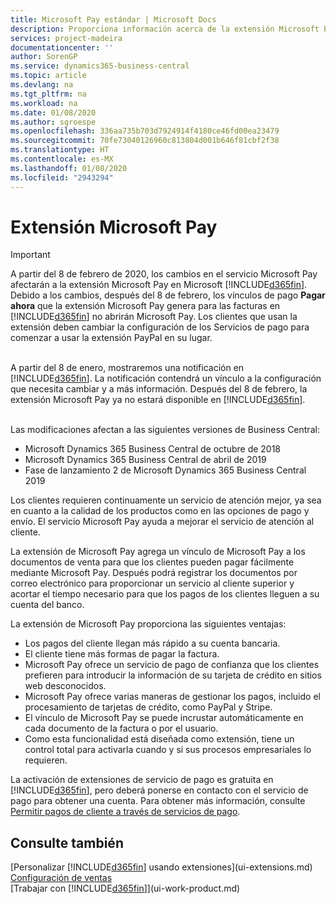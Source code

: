 ```yaml
---
title: Microsoft Pay estándar | Microsoft Docs
description: Proporciona información acerca de la extensión Microsoft Pay
services: project-madeira
documentationcenter: ''
author: SorenGP
ms.service: dynamics365-business-central
ms.topic: article
ms.devlang: na
ms.tgt_pltfrm: na
ms.workload: na
ms.date: 01/08/2020
ms.author: sgroespe
ms.openlocfilehash: 336aa735b703d7924914f4180ce46fd00ea23479
ms.sourcegitcommit: 70fe73040126960c813804d001b646f81cbf2f38
ms.translationtype: HT
ms.contentlocale: es-MX
ms.lasthandoff: 01/08/2020
ms.locfileid: "2943294"
---
```

# <a name="the-microsoft-pay-extension"></a>Extensión Microsoft Pay

> [!IMPORTANT]
> A partir del 8 de febrero de 2020, los cambios en el servicio Microsoft Pay afectarán a la extensión Microsoft Pay en Microsoft [!INCLUDE[d365fin](includes/d365fin_long_md.md)]. Debido a los cambios, después del 8 de febrero, los vínculos de pago **Pagar ahora** que la extensión Microsoft Pay genera para las facturas en [!INCLUDE[d365fin](includes/d365fin_md.md)] no abrirán Microsoft Pay. Los clientes que usan la extensión deben cambiar la configuración de los Servicios de pago para comenzar a usar la extensión PayPal en su lugar.<br /></br>
>
> A partir del 8 de enero, mostraremos una notificación en [!INCLUDE[d365fin](includes/d365fin_md.md)]. La notificación contendrá un vínculo a la configuración que necesita cambiar y a más información. Después del 8 de febrero, la extensión Microsoft Pay ya no estará disponible en [!INCLUDE[d365fin](includes/d365fin_md.md)].<br /></br>
>
> Las modificaciones afectan a las siguientes versiones de Business Central:
> - Microsoft Dynamics 365 Business Central de octubre de 2018
> - Microsoft Dynamics 365 Business Central de abril de 2019
> - Fase de lanzamiento 2 de Microsoft Dynamics 365 Business Central 2019

Los clientes requieren continuamente un servicio de atención mejor, ya sea en cuanto a la calidad de los productos como en las opciones de pago y envío. El servicio Microsoft Pay ayuda a mejorar el servicio de atención al cliente.

La extensión de Microsoft Pay agrega un vínculo de Microsoft Pay a los documentos de venta para que los clientes pueden pagar fácilmente mediante Microsoft Pay. Después podrá registrar los documentos por correo electrónico para proporcionar un servicio al cliente superior y acortar el tiempo necesario para que los pagos de los clientes lleguen a su cuenta del banco.

La extensión de Microsoft Pay proporciona las siguientes ventajas:
- Los pagos del cliente llegan más rápido a su cuenta bancaria.
- El cliente tiene más formas de pagar la factura.
- Microsoft Pay ofrece un servicio de pago de confianza que los clientes prefieren para introducir la información de su tarjeta de crédito en sitios web desconocidos.
- Microsoft Pay ofrece varias maneras de gestionar los pagos, incluido el procesamiento de tarjetas de crédito, como PayPal y Stripe.
- El vínculo de Microsoft Pay se puede incrustar automáticamente en cada documento de la factura o por el usuario.
- Como esta funcionalidad está diseñada como extensión, tiene un control total para activarla cuando y si sus procesos empresariales lo requieren.

La activación de extensiones de servicio de pago es gratuita en [!INCLUDE[d365fin](includes/d365fin_md.md)], pero deberá ponerse en contacto con el servicio de pago para obtener una cuenta. Para obtener más información, consulte [Permitir pagos de cliente a través de servicios de pago](sales-how-enable-payment-service-extensions.md).

## <a name="see-also"></a>Consulte también
[Personalizar [!INCLUDE[d365fin](includes/d365fin_md.md)] usando extensiones](ui-extensions.md)  
[Configuración de ventas](sales-setup-sales.md)  
[Trabajar con [!INCLUDE[d365fin](includes/d365fin_md.md)]](ui-work-product.md)

